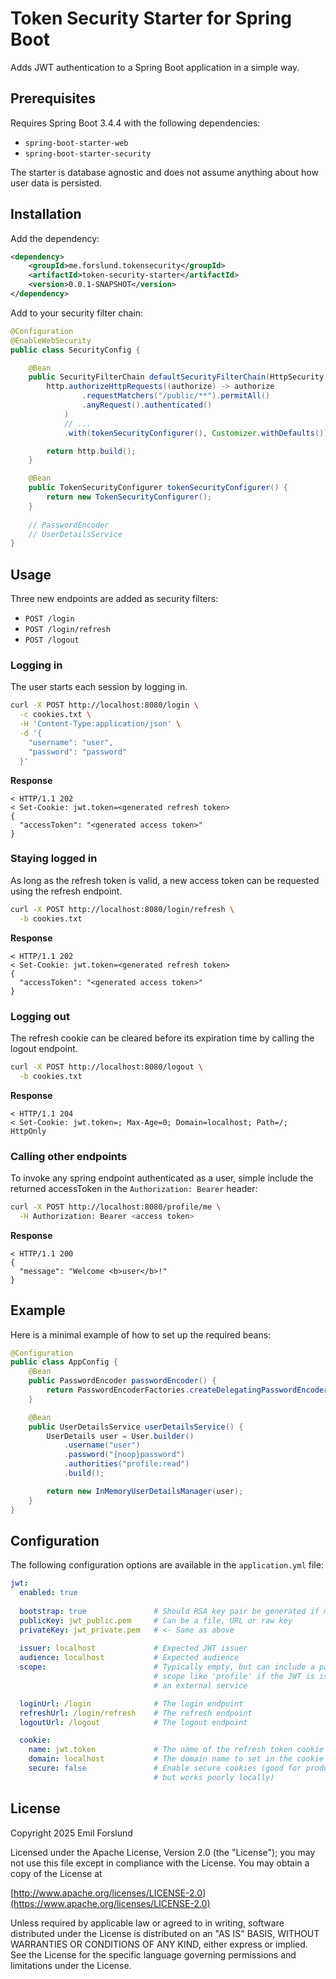 # Token Security Starter for Spring Boot
Adds JWT authentication to a Spring Boot application in a simple way.

## Prerequisites
Requires Spring Boot 3.4.4 with the following dependencies:

- `spring-boot-starter-web`
- `spring-boot-starter-security`

The starter is database agnostic and does not assume anything about how user data is persisted.

## Installation
Add the dependency:
```xml
<dependency>
    <groupId>me.forslund.tokensecurity</groupId>
    <artifactId>token-security-starter</artifactId>
    <version>0.0.1-SNAPSHOT</version>
</dependency>
```

Add to your security filter chain:

```java
@Configuration
@EnableWebSecurity
public class SecurityConfig {

    @Bean
    public SecurityFilterChain defaultSecurityFilterChain(HttpSecurity http) throws Exception {
        http.authorizeHttpRequests((authorize) -> authorize
                .requestMatchers("/public/**").permitAll()
                .anyRequest().authenticated()
            )
            // ...
            .with(tokenSecurityConfigurer(), Customizer.withDefaults()); // <-- Add this line

        return http.build();
    }

    @Bean
    public TokenSecurityConfigurer tokenSecurityConfigurer() {
        return new TokenSecurityConfigurer();
    }
    
    // PasswordEncoder
    // UserDetailsService
}
```

## Usage
Three new endpoints are added as security filters:
- `POST /login`
- `POST /login/refresh`
- `POST /logout`

### Logging in
The user starts each session by logging in.

```bash
curl -X POST http://localhost:8080/login \
  -c cookies.txt \
  -H 'Content-Type:application/json' \
  -d '{
    "username": "user",
    "password": "password"
  }'
```

**Response**
```text
< HTTP/1.1 202
< Set-Cookie: jwt.token=<generated refresh token>
{
  "accessToken": "<generated access token>"
}
```

### Staying logged in
As long as the refresh token is valid, a new access token can be requested using the refresh endpoint.

```bash
curl -X POST http://localhost:8080/login/refresh \
  -b cookies.txt
```

**Response**
```text
< HTTP/1.1 202
< Set-Cookie: jwt.token=<generated refresh token>
{
  "accessToken": "<generated access token>"
}
```

### Logging out
The refresh cookie can be cleared before its expiration time by calling the logout endpoint.

```bash
curl -X POST http://localhost:8080/logout \
  -b cookies.txt
```

**Response**
```text
< HTTP/1.1 204
< Set-Cookie: jwt.token=; Max-Age=0; Domain=localhost; Path=/; HttpOnly
```

### Calling other endpoints
To invoke any spring endpoint authenticated as a user, simple include the returned accessToken in the `Authorization: Bearer` header:

```bash
curl -X POST http://localhost:8080/profile/me \
  -H Authorization: Bearer <access token>
```

**Response**
```text
< HTTP/1.1 200
{
  "message": "Welcome <b>user</b>!"
}
```

## Example
Here is a minimal example of how to set up the required beans:

```java
@Configuration
public class AppConfig {
    @Bean
    public PasswordEncoder passwordEncoder() {
        return PasswordEncoderFactories.createDelegatingPasswordEncoder();
    }

    @Bean
    public UserDetailsService userDetailsService() {
        UserDetails user = User.builder()
            .username("user")
            .password("{noop}password")
            .authorities("profile:read")
            .build();

        return new InMemoryUserDetailsManager(user);
    }
}
```

## Configuration
The following configuration options are available in the `application.yml` file:

```yaml
jwt:
  enabled: true
  
  bootstrap: true               # Should RSA key pair be generated if missing
  publicKey: jwt_public.pem     # Can be a file, URL or raw key
  privateKey: jwt_private.pem   # <- Same as above
  
  issuer: localhost             # Expected JWT issuer
  audience: localhost           # Expected audience
  scope:                        # Typically empty, but can include a particular
                                # scope like 'profile' if the JWT is issued by 
                                # an external service

  loginUrl: /login              # The login endpoint
  refreshUrl: /login/refresh    # The refresh endpoint
  logoutUrl: /logout            # The logout endpoint

  cookie:
    name: jwt.token             # The name of the refresh token cookie
    domain: localhost           # The domain name to set in the cookie
    secure: false               # Enable secure cookies (good for production
                                # but works poorly locally)
```

## License
Copyright 2025 Emil Forslund

Licensed under the Apache License, Version 2.0 (the "License");
you may not use this file except in compliance with the License.
You may obtain a copy of the License at

[http://www.apache.org/licenses/LICENSE-2.0](https://www.apache.org/licenses/LICENSE-2.0)

Unless required by applicable law or agreed to in writing, software
distributed under the License is distributed on an "AS IS" BASIS,
WITHOUT WARRANTIES OR CONDITIONS OF ANY KIND, either express or implied.
See the License for the specific language governing permissions and
limitations under the License.
